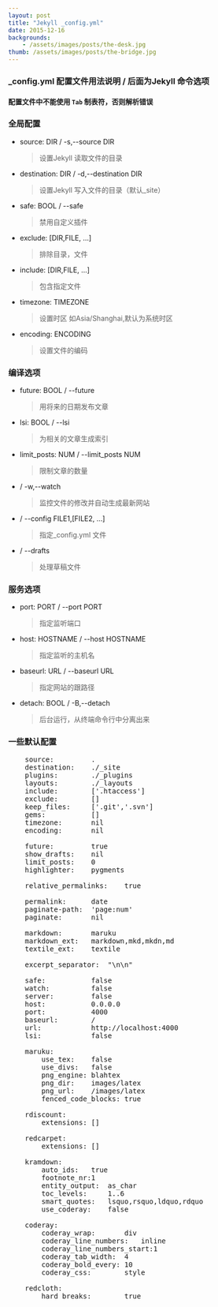 ```yaml
---
layout: post
title: "Jekyll _config.yml"
date: 2015-12-16
backgrounds:
    - /assets/images/posts/the-desk.jpg
thumb: /assets/images/posts/the-bridge.jpg
---
```


### _config.yml 配置文件用法说明 **/** 后面为Jekyll 命令选项

#### **配置文件中不能使用 `Tab` 制表符，否则解析错误**

### 全局配置

- source: DIR / -s,--source DIR
	> 设置Jekyll 读取文件的目录

- destination: DIR / -d,--destination DIR
	> 设置Jekyll 写入文件的目录（默认_site）

- safe: BOOL / --safe
	> 禁用自定义插件

- exclude: [DIR,FILE, ...]
	> 排除目录，文件

- include: [DIR,FILE, ...]
	> 包含指定文件

- timezone: TIMEZONE
	> 设置时区 如Asia/Shanghai,默认为系统时区

- encoding: ENCODING
	> 设置文件的编码

### 编译选项

- future: BOOL / --future
	> 用将来的日期发布文章

- lsi: BOOL / --lsi
	> 为相关的文章生成索引

- limit_posts: NUM / --limit_posts NUM
	> 限制文章的数量

- / -w,--watch
	> 监控文件的修改并自动生成最新网站

- / --config FILE1,[FILE2, ...]
	> 指定_config.yml 文件

- / --drafts
	> 处理草稿文件

### 服务选项

- port: PORT / --port PORT
	> 指定监听端口
- host: HOSTNAME / --host HOSTNAME
	> 指定监听的主机名
- baseurl: URL / --baseurl URL
	> 指定网站的跟路径
- detach: BOOL / -B,--detach
	> 后台运行，从终端命令行中分离出来

### 一些默认配置

<pre>
	source:			.
	destination:	./_site
	plugins:		./_plugins
	layouts:		./_layouts
	include:		['.htaccess']
	exclude:		[]
	keep_files:		['.git','.svn']
	gems:			[]
	timezone:		nil
	encoding:		nil

	future:			true
	show_drafts:	nil
	limit_posts:	0
	highlighter:	pygments

	relative_permalinks:	true

	permalink:		date
	paginate-path:	'page:num'
	paginate:		nil

	markdown:		maruku
	markdown_ext:	markdown,mkd,mkdn,md
	textile_ext:	textile

	excerpt_separator:	"\n\n"

	safe:			false
	watch:			false
	server:			false
	host:			0.0.0.0
	port:			4000
	baseurl:		/
	url:			http://localhost:4000
	lsi:			false

	maruku:
		use_tex:	false
		use_divs:	false
		png_engine:	blahtex
		png_dir:	images/latex
		png_url:	/images/latex
		fenced_code_blocks:	true

	rdiscount:
		extensions:	[]
	
	redcarpet:
		extensions: []
	
	kramdown:
		auto_ids:	true
		footnote_nr:1
		entity_output:	as_char
		toc_levels:		1..6
		smart_quotes:	lsquo,rsquo,ldquo,rdquo
		use_coderay:	false

	coderay:
		coderay_wrap:		div
		coderay_line_numbers:	inline
		coderay_line_numbers_start:1
		coderay_tab_width:	4
		coderay_bold_every:	10
		coderay_css:		style

	redcloth:
		hard_breaks:		true
</pre>

